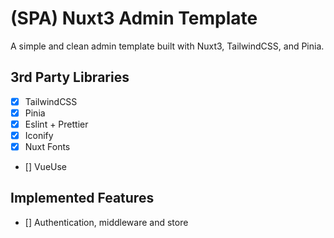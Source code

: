# (SPA) Nuxt3 Admin Template

A simple and clean admin template built with Nuxt3, TailwindCSS, and Pinia.

## 3rd Party Libraries

- [x] TailwindCSS
- [x] Pinia
- [x] Eslint + Prettier
- [x] Iconify
- [x] Nuxt Fonts
- [] VueUse

## Implemented Features

- [] Authentication, middleware and store
